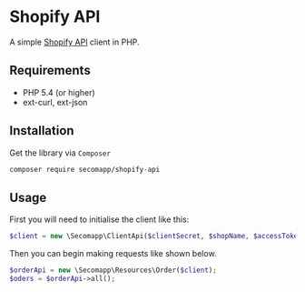# Shopify API

A simple [Shopify API](http://api.shopify.com/) client in PHP.

## Requirements

* PHP 5.4 (or higher)
* ext-curl, ext-json

## Installation

Get the library via `Composer`

```bash
composer require secomapp/shopify-api
```

## Usage

First you will need to initialise the client like this:

```php
$client = new \Secomapp\ClientApi($clientSecret, $shopName, $accessToken);
```

Then you can begin making requests like shown below. 

```php
$orderApi = new \Secomapp\Resources\Order($client);
$oders = $orderApi->all();
```


